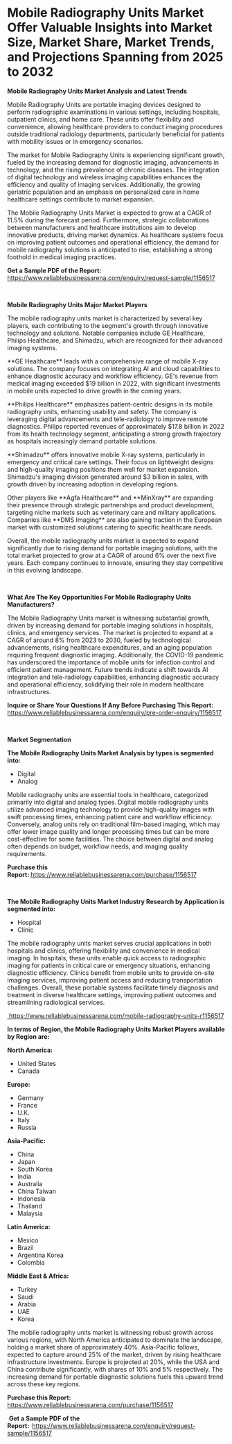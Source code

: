 <p><h1>Mobile Radiography Units Market Offer Valuable Insights into Market Size, Market Share, Market Trends, and Projections Spanning from 2025 to 2032</h1></p><p><strong>Mobile Radiography Units Market Analysis and Latest Trends</strong></p>
<p><p>Mobile Radiography Units are portable imaging devices designed to perform radiographic examinations in various settings, including hospitals, outpatient clinics, and home care. These units offer flexibility and convenience, allowing healthcare providers to conduct imaging procedures outside traditional radiology departments, particularly beneficial for patients with mobility issues or in emergency scenarios.</p><p>The market for Mobile Radiography Units is experiencing significant growth, fueled by the increasing demand for diagnostic imaging, advancements in technology, and the rising prevalence of chronic diseases. The integration of digital technology and wireless imaging capabilities enhances the efficiency and quality of imaging services. Additionally, the growing geriatric population and an emphasis on personalized care in home healthcare settings contribute to market expansion.</p><p>The Mobile Radiography Units Market is expected to grow at a CAGR of 11.5% during the forecast period. Furthermore, strategic collaborations between manufacturers and healthcare institutions aim to develop innovative products, driving market dynamics. As healthcare systems focus on improving patient outcomes and operational efficiency, the demand for mobile radiography solutions is anticipated to rise, establishing a strong foothold in medical imaging practices.</p></p>
<p><strong>Get a Sample PDF of the Report:&nbsp;</strong> <a href="https://www.reliablebusinessarena.com/enquiry/request-sample/1156517?utm_campaign=3170&utm_medium=2&utm_source=Github&utm_content=ia&utm_term=13042025&utm_id=mobile-radiography-units">https://www.reliablebusinessarena.com/enquiry/request-sample/1156517</a></p>
<p>&nbsp;</p>
<p><strong>Mobile Radiography Units Major Market Players</strong></p>
<p><p>The mobile radiography units market is characterized by several key players, each contributing to the segment's growth through innovative technology and solutions. Notable companies include GE Healthcare, Philips Healthcare, and Shimadzu, which are recognized for their advanced imaging systems.</p><p>**GE Healthcare** leads with a comprehensive range of mobile X-ray solutions. The company focuses on integrating AI and cloud capabilities to enhance diagnostic accuracy and workflow efficiency. GE's revenue from medical imaging exceeded $19 billion in 2022, with significant investments in mobile units expected to drive growth in the coming years.</p><p>**Philips Healthcare** emphasizes patient-centric designs in its mobile radiography units, enhancing usability and safety. The company is leveraging digital advancements and tele-radiology to improve remote diagnostics. Philips reported revenues of approximately $17.8 billion in 2022 from its health technology segment, anticipating a strong growth trajectory as hospitals increasingly demand portable solutions.</p><p>**Shimadzu** offers innovative mobile X-ray systems, particularly in emergency and critical care settings. Their focus on lightweight designs and high-quality imaging positions them well for market expansion. Shimadzu's imaging division generated around $3 billion in sales, with growth driven by increasing adoption in developing regions.</p><p>Other players like **Agfa Healthcare** and **MinXray** are expanding their presence through strategic partnerships and product development, targeting niche markets such as veterinary care and military applications. Companies like **DMS Imaging** are also gaining traction in the European market with customized solutions catering to specific healthcare needs.</p><p>Overall, the mobile radiography units market is expected to expand significantly due to rising demand for portable imaging solutions, with the total market projected to grow at a CAGR of around 6% over the next five years. Each company continues to innovate, ensuring they stay competitive in this evolving landscape.</p></p>
<p>&nbsp;</p>
<p><strong>What Are The Key Opportunities For Mobile Radiography Units Manufacturers?</strong></p>
<p><p>The Mobile Radiography Units market is witnessing substantial growth, driven by increasing demand for portable imaging solutions in hospitals, clinics, and emergency services. The market is projected to expand at a CAGR of around 8% from 2023 to 2030, fueled by technological advancements, rising healthcare expenditures, and an aging population requiring frequent diagnostic imaging. Additionally, the COVID-19 pandemic has underscored the importance of mobile units for infection control and efficient patient management. Future trends indicate a shift towards AI integration and tele-radiology capabilities, enhancing diagnostic accuracy and operational efficiency, solidifying their role in modern healthcare infrastructures.</p></p>
<p><strong>Inquire or Share Your Questions If Any Before Purchasing This Report:</strong> <a href="https://www.reliablebusinessarena.com/enquiry/pre-order-enquiry/1156517?utm_campaign=3170&utm_medium=2&utm_source=Github&utm_content=ia&utm_term=13042025&utm_id=mobile-radiography-units">https://www.reliablebusinessarena.com/enquiry/pre-order-enquiry/1156517</a></p>
<p>&nbsp;</p>
<p><strong>Market Segmentation</strong></p>
<p><strong>The Mobile Radiography Units Market Analysis by types is segmented into:</strong></p>
<p><ul><li>Digital</li><li>Analog</li></ul></p>
<p><p>Mobile radiography units are essential tools in healthcare, categorized primarily into digital and analog types. Digital mobile radiography units utilize advanced imaging technology to provide high-quality images with swift processing times, enhancing patient care and workflow efficiency. Conversely, analog units rely on traditional film-based imaging, which may offer lower image quality and longer processing times but can be more cost-effective for some facilities. The choice between digital and analog often depends on budget, workflow needs, and imaging quality requirements.</p></p>
<p><strong>Purchase this Report:&nbsp;</strong><a href="https://www.reliablebusinessarena.com/purchase/1156517?utm_campaign=3170&utm_medium=2&utm_source=Github&utm_content=ia&utm_term=13042025&utm_id=mobile-radiography-units">https://www.reliablebusinessarena.com/purchase/1156517</a></p>
<p>&nbsp;</p>
<p><strong>The Mobile Radiography Units Market Industry Research by Application is segmented into:</strong></p>
<p><ul><li>Hospital</li><li>Clinic</li></ul></p>
<p><p>The mobile radiography units market serves crucial applications in both hospitals and clinics, offering flexibility and convenience in medical imaging. In hospitals, these units enable quick access to radiographic imaging for patients in critical care or emergency situations, enhancing diagnostic efficiency. Clinics benefit from mobile units to provide on-site imaging services, improving patient access and reducing transportation challenges. Overall, these portable systems facilitate timely diagnosis and treatment in diverse healthcare settings, improving patient outcomes and streamlining radiological services.</p></p>
<p><a href="https://www.reliablebusinessarena.com/mobile-radiography-units-r1156517?utm_campaign=3170&utm_medium=2&utm_source=Github&utm_content=ia&utm_term=13042025&utm_id=mobile-radiography-units">&nbsp;https://www.reliablebusinessarena.com/mobile-radiography-units-r1156517</a></p>
<p><strong>In terms of Region, the Mobile Radiography Units Market Players available by Region are:</strong></p>
<p>
    <p> <strong> North America: </strong>
        <ul>
            <li>United States</li>
            <li>Canada</li>
        </ul>
        </p> 
    <p> <strong> Europe: </strong>
        <ul>
            <li>Germany</li>
            <li>France</li>
            <li>U.K.</li>
            <li>Italy</li>
            <li>Russia</li>
        </ul>
        </p> 
    <p> <strong> Asia-Pacific: </strong>
        <ul>
            <li>China</li>
            <li>Japan</li>
            <li>South Korea</li>
            <li>India</li>
            <li>Australia</li>
            <li>China Taiwan</li>
            <li>Indonesia</li>
            <li>Thailand</li>
            <li>Malaysia</li>
        </ul>
        </p> 
    <p> <strong> Latin America: </strong>
        <ul>
            <li>Mexico</li>
            <li>Brazil</li>
            <li>Argentina Korea</li>
            <li>Colombia</li>
        </ul>
        </p> 
    <p> <strong> Middle East & Africa: </strong>
        <ul>
            <li>Turkey</li>
            <li>Saudi</li>
            <li>Arabia</li>
            <li>UAE</li>
            <li>Korea</li>
        </ul>
    </p>
    </p>
<p><p>The mobile radiography units market is witnessing robust growth across various regions, with North America anticipated to dominate the landscape, holding a market share of approximately 40%. Asia-Pacific follows, expected to capture around 25% of the market, driven by rising healthcare infrastructure investments. Europe is projected at 20%, while the USA and China contribute significantly, with shares of 10% and 5% respectively. The increasing demand for portable diagnostic solutions fuels this upward trend across these key regions.</p></p>
<p><strong>Purchase this Report: </strong><a href="https://www.reliablebusinessarena.com/purchase/1156517?utm_campaign=3170&utm_medium=2&utm_source=Github&utm_content=ia&utm_term=13042025&utm_id=mobile-radiography-units">https://www.reliablebusinessarena.com/purchase/1156517</a></p>
<p>&nbsp;<strong>Get a Sample PDF of the Report:&nbsp;&nbsp;</strong><a href="https://www.reliablebusinessarena.com/enquiry/request-sample/1156517?utm_campaign=3170&utm_medium=2&utm_source=Github&utm_content=ia&utm_term=13042025&utm_id=mobile-radiography-units">https://www.reliablebusinessarena.com/enquiry/request-sample/1156517</a></p>
<p><strong></strong></p>
<p><p></p><p></p><p></p></p>